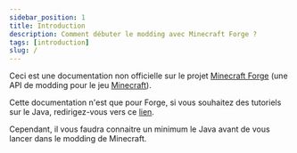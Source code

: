 ```yaml
---
sidebar_position: 1
title: Introduction
description: Comment débuter le modding avec Minecraft Forge ?
tags: [introduction]
slug: /
---
```


Ceci est une documentation non officielle sur le projet [Minecraft Forge](http://minecraftforge.net/) (une API de modding pour le jeu [Minecraft](https://minecraft.net/fr-fr)).

Cette documentation n'est que pour Forge, si vous souhaitez des tutoriels sur le Java, redirigez-vous vers ce [lien](https://www.learndev.info/fr#java).

Cependant, il vous faudra connaitre un minimum le Java avant de vous lancer dans le modding de Minecraft.

